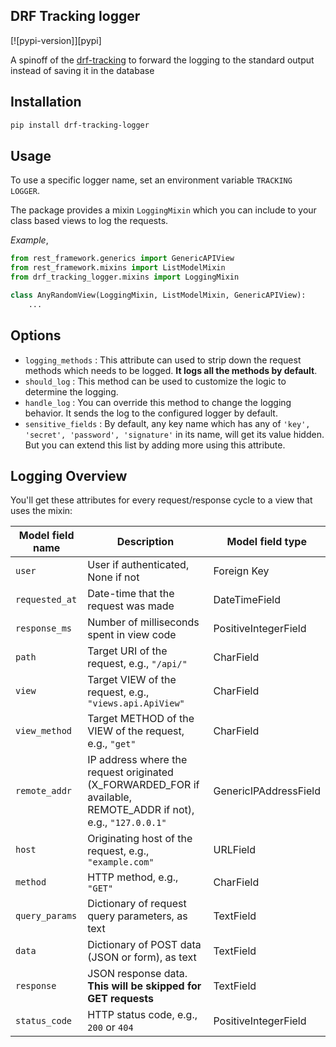## DRF Tracking logger

[![pypi-version]][pypi]

A spinoff of the [drf-tracking](https://github.com/aschn/drf-tracking) to forward the logging to the standard output instead of saving it in the database

## Installation

```bash
pip install drf-tracking-logger
```

## Usage

To use a specific logger name, set an environment variable
`TRACKING LOGGER`.

The package provides a mixin `LoggingMixin` which you can include to your class based views to log the requests.

*Example*,
```python
from rest_framework.generics import GenericAPIView
from rest_framework.mixins import ListModelMixin
from drf_tracking_logger.mixins import LoggingMixin

class AnyRandomView(LoggingMixin, ListModelMixin, GenericAPIView):
    ...
```

## Options
- `logging_methods` : This attribute can used to strip down the request methods which needs to be logged. **It logs all the methods by default**.
- `should_log` : This method can be used to customize the logic to determine the logging.
- `handle_log` : You can override this method to change the logging behavior. It sends the log to the configured logger by default.
- `sensitive_fields` : By default, any key name which has any of `'key', 'secret', 'password', 'signature'` in its name, will get its value hidden. But you can extend this list by adding more using this attribute.

## Logging Overview
You'll get these attributes for every request/response cycle to a view that uses the mixin:

 Model field name | Description | Model field type
------------------|-------------|-----------------
`user` | User if authenticated, None if not | Foreign Key
`requested_at` | Date-time that the request was made | DateTimeField
`response_ms` | Number of milliseconds spent in view code | PositiveIntegerField
`path` | Target URI of the request, e.g., `"/api/"` | CharField
`view` | Target VIEW of the request, e.g., `"views.api.ApiView"` | CharField
`view_method` | Target METHOD of the VIEW of the request, e.g., `"get"`| CharField
`remote_addr` | IP address where the request originated (X_FORWARDED_FOR if available, REMOTE_ADDR if not), e.g., `"127.0.0.1"` | GenericIPAddressField
`host` | Originating host of the request, e.g., `"example.com"` | URLField
`method` | HTTP method, e.g., `"GET"` | CharField
`query_params` | Dictionary of request query parameters, as text | TextField
`data` | Dictionary of POST data (JSON or form), as text | TextField
`response` | JSON response data. **This will be skipped for GET requests** | TextField
`status_code` | HTTP status code, e.g., `200` or `404` | PositiveIntegerField
